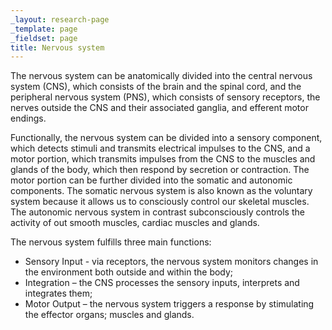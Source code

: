 ```yaml
---
_layout: research-page
_template: page
_fieldset: page
title: Nervous system
---
```

The nervous system can be anatomically divided into the central nervous system (CNS), which consists of the brain and the spinal cord, and the peripheral nervous system (PNS), which consists of sensory receptors, the nerves outside the CNS and their associated ganglia, and efferent motor endings.

Functionally, the nervous system can be divided into a sensory component, which detects stimuli and transmits electrical impulses to the CNS, and a motor portion, which transmits impulses from the CNS to the muscles and glands of the body, which then respond by secretion or contraction. The motor portion can be further divided into the somatic and autonomic components. The somatic nervous system is also known as the voluntary system because it allows us to consciously control our skeletal muscles. The autonomic nervous system in contrast subconsciously controls the activity of out smooth muscles, cardiac muscles and glands.

The nervous system fulfills three main functions:

- Sensory Input - via receptors, the nervous system monitors changes in the environment both outside and within the body;
- Integration – the CNS processes the sensory inputs, interprets and integrates them;
- Motor Output – the nervous system triggers a response by stimulating the effector organs; muscles and glands.